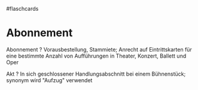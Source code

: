 #flaschcards
# Abonnement
Abonnement
?
Vorausbestellung, Stammiete; Anrecht auf Eintrittskarten für eine bestimmte Anzahl von Aufführungen in Theater, Konzert, Ballett und Oper

Akt
?
In sich geschlossener Handlungsabschnitt bei einem Bühnenstück; synonym wird "Aufzug" verwendet

